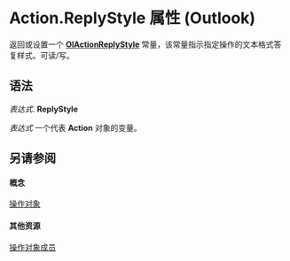 
# Action.ReplyStyle 属性 (Outlook)

返回或设置一个  **[OlActionReplyStyle](730f9712-a2bb-f698-d210-9dc94da373e8.md)** 常量，该常量指示指定操作的文本格式答复样式。可读/写。


## 语法

 _表达式_. **ReplyStyle**

 _表达式_ 一个代表 **Action** 对象的变量。


## 另请参阅


#### 概念


[操作对象](22bd8d4a-9cf4-bd37-011b-8da3dfadf761.md)
#### 其他资源


[操作对象成员](b423cdd8-c67e-a53b-9166-eacfd5a33e7c.md)